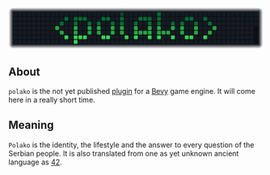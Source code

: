 ![Polako](docs/polakoko.png)

## About

`polako` is the not yet published [plugin](https://github.com/jkb0o/belly) for a [Bevy](https://bevyengine.org/) game engine. It will come here in a really short time.

## Meaning

`Polako` is the identity, the lifestyle and the answer to every question of the Serbian people. It is also translated from one as yet unknown ancient language as [42](https://en.wikipedia.org/wiki/Phrases_from_The_Hitchhiker%27s_Guide_to_the_Galaxy#Answer_to_the_Ultimate_Question_of_Life,_the_Universe,_and_Everything_(42)).